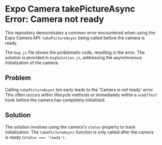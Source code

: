# Expo Camera takePictureAsync Error: Camera not ready

This repository demonstrates a common error encountered when using the Expo Camera API: `takePictureAsync` being called before the camera is ready.

The `bug.js` file shows the problematic code, resulting in the error. The solution is provided in `bugSolution.js`, addressing the asynchronous initialization of the camera.

## Problem

Calling `takePictureAsync` too early leads to the 'Camera is not ready' error. This often occurs within lifecycle methods or immediately within a `useEffect` hook before the camera has completely initialized.

## Solution

The solution involves using the camera's `status` property to track initialization.  The `takePictureAsync` function is only called after the camera is ready (`status === 'ready')`.